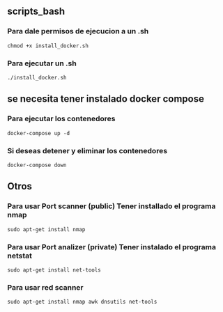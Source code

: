 ## scripts_bash

### Para dale permisos de ejecucion a un .sh
    chmod +x install_docker.sh

### Para ejecutar un .sh 
    ./install_docker.sh

## se necesita tener instalado docker compose 

### Para ejecutar los contenedores
    docker-compose up -d

### Si deseas detener y eliminar los contenedores
    docker-compose down

## Otros 

### Para usar Port scanner (public) Tener installado el programa nmap
    sudo apt-get install nmap

### Para usar Port analizer (private) Tener instalado el programa netstat
    sudo apt-get install net-tools

### Para usar red scanner 
    sudo apt-get install nmap awk dnsutils net-tools
